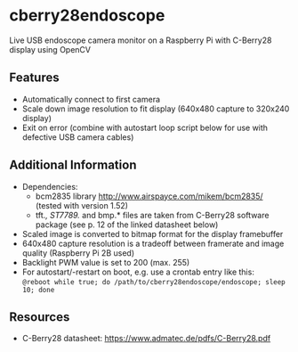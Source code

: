 # cberry28endoscope
Live USB endoscope camera monitor on a Raspberry Pi with C-Berry28 display using OpenCV

## Features
* Automatically connect to first camera
* Scale down image resolution to fit display (640x480 capture to 320x240 display)
* Exit on error (combine with autostart loop script below for use with defective USB camera cables)

## Additional Information
* Dependencies:
  * bcm2835 library http://www.airspayce.com/mikem/bcm2835/ (tested with version 1.52)
  * tft.*, ST7789.* and bmp.* files are taken from C-Berry28 software package (see p. 12 of the linked datasheet below)
* Scaled image is converted to bitmap format for the display framebuffer
* 640x480 capture resolution is a tradeoff between framerate and image quality (Raspberry Pi 2B used)
* Backlight PWM value is set to 200 (max. 255)
* For autostart/-restart on boot, e.g. use a crontab entry like this:  
`@reboot while true; do /path/to/cberry28endoscope/endoscope; sleep 10; done`

## Resources
* C-Berry28 datasheet: https://www.admatec.de/pdfs/C-Berry28.pdf
